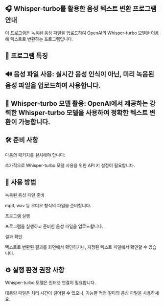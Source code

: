 ## 🎧 Whisper-turbo를 활용한 음성 텍스트 변환 프로그램 안내

이 프로그램은 녹음된 음성 파일을 업로드하여 OpenAI의 Whisper-turbo 모델을 이용해 텍스트로 변환하는 프로그램입니다.

## 🚩 프로그램 특징

## 🔊 음성 파일 사용: 실시간 음성 인식이 아닌, 미리 녹음된 음성 파일을 업로드하여 사용합니다.

## 🧠 Whisper-turbo 모델 활용: OpenAI에서 제공하는 강력한 Whisper-turbo 모델을 사용하여 정확한 텍스트 변환이 가능합니다.

## 🛠️ 준비 사항

다음의 패키지를 설치해야 합니다:

추가적으로 Whisper-turbo 모델 사용을 위한 API 키 설정이 필요합니다.

## 🚀 사용 방법

녹음된 음성 파일 준비

mp3, wav 등 오디오 형식의 파일을 준비합니다.

프로그램 실행

프로그램을 실행하고 준비한 음성 파일을 업로드합니다.

결과 확인

텍스트로 변환된 결과를 화면에서 확인하거나, 지정된 텍스트 파일에서 확인할 수 있습니다.

## ⚙️ 실행 환경 권장 사항

Whisper-turbo 모델은 인터넷 연결이 필요합니다.

대용량 파일은 처리 시간이 길어질 수 있으니, 가능한 적정 길이의 음성 파일을 사용하세요.


